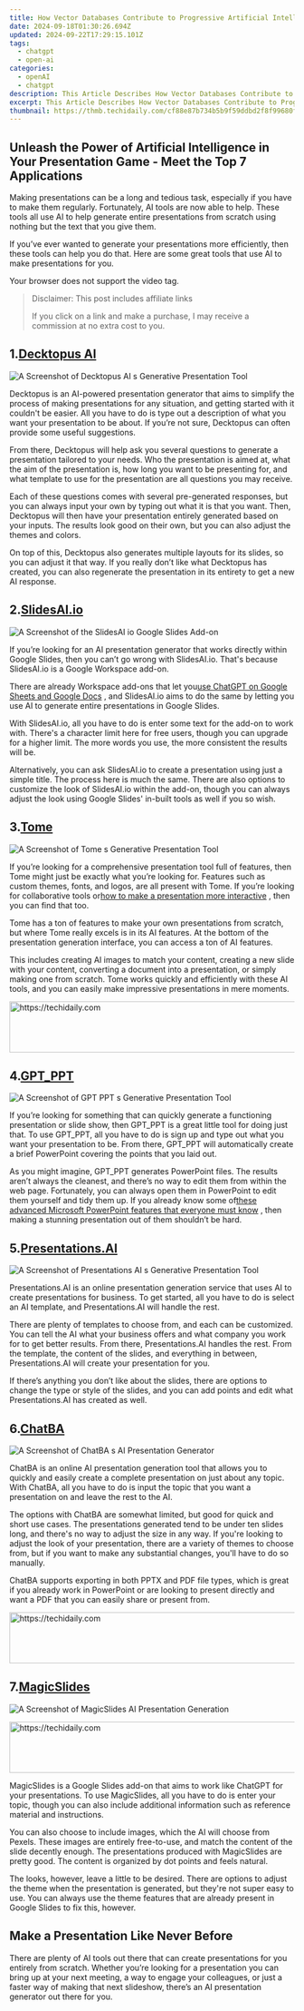 ```yaml
---
title: How Vector Databases Contribute to Progressive Artificial Intelligence Systems
date: 2024-09-18T01:30:26.694Z
updated: 2024-09-22T17:29:15.101Z
tags:
  - chatgpt
  - open-ai
categories:
  - openAI
  - chatgpt
description: This Article Describes How Vector Databases Contribute to Progressive Artificial Intelligence Systems
excerpt: This Article Describes How Vector Databases Contribute to Progressive Artificial Intelligence Systems
thumbnail: https://thmb.techidaily.com/cf88e87b734b5b9f59ddbd2f8f99680f9b1ec3ba8de831308f2fd3fe15c5bbed.jpg
---
```


## Unleash the Power of Artificial Intelligence in Your Presentation Game - Meet the Top 7 Applications

 Making presentations can be a long and tedious task, especially if you have to make them regularly. Fortunately, AI tools are now able to help. These tools all use AI to help generate entire presentations from scratch using nothing but the text that you give them.

 If you’ve ever wanted to generate your presentations more efficiently, then these tools can help you do that. Here are some great tools that use AI to make presentations for you.

 Your browser does not support the video tag.

>  Disclaimer: This post includes affiliate links
>
>  If you click on a link and make a purchase, I may receive a commission at no extra cost to you.
>

## 1.[Decktopus AI](https://www.decktopus.com/)

![A Screenshot of Decktopus AI s Generative Presentation Tool](https://static1.makeuseofimages.com/wordpress/wp-content/uploads/2023/05/decktopus-ai-presentation-generator-screenshot.jpg)

 Decktopus is an AI-powered presentation generator that aims to simplify the process of making presentations for any situation, and getting started with it couldn't be easier. All you have to do is type out a description of what you want your presentation to be about. If you’re not sure, Decktopus can often provide some useful suggestions.

 From there, Decktopus will help ask you several questions to generate a presentation tailored to your needs. Who the presentation is aimed at, what the aim of the presentation is, how long you want to be presenting for, and what template to use for the presentation are all questions you may receive.

 Each of these questions comes with several pre-generated responses, but you can always input your own by typing out what it is that you want. Then, Decktopus will then have your presentation entirely generated based on your inputs. The results look good on their own, but you can also adjust the themes and colors.

 On top of this, Decktopus also generates multiple layouts for its slides, so you can adjust it that way. If you really don’t like what Decktopus has created, you can also regenerate the presentation in its entirety to get a new AI response.

## 2.[SlidesAI.io](https://www.slidesai.io/)

![A Screenshot of the SlidesAI io Google Slides Add-on](https://static1.makeuseofimages.com/wordpress/wp-content/uploads/2023/05/slides-ai-presentation-generator-screenshot.jpg)

 If you’re looking for an AI presentation generator that works directly within Google Slides, then you can’t go wrong with SlidesAI.io. That's because SlidesAI.io is a Google Workspace add-on.

 There are already Workspace add-ons that let you[use ChatGPT on Google Sheets and Google Docs](https://www.makeuseof.com/how-use-chatgpt-google-sheets/) , and SlidesAI.io aims to do the same by letting you use AI to generate entire presentations in Google Slides.

 With SlidesAI.io, all you have to do is enter some text for the add-on to work with. There's a character limit here for free users, though you can upgrade for a higher limit. The more words you use, the more consistent the results will be.

 Alternatively, you can ask SlidesAI.io to create a presentation using just a simple title. The process here is much the same. There are also options to customize the look of SlidesAI.io within the add-on, though you can always adjust the look using Google Slides' in-built tools as well if you so wish.

## 3.[Tome](https://tome.app/)

![A Screenshot of Tome s Generative Presentation Tool](https://static1.makeuseofimages.com/wordpress/wp-content/uploads/2023/05/tome-ai-presentation-generator-screenshot.jpg)

 If you’re looking for a comprehensive presentation tool full of features, then Tome might just be exactly what you’re looking for. Features such as custom themes, fonts, and logos, are all present with Tome. If you’re looking for collaborative tools or[how to make a presentation more interactive](https://www.makeuseof.com/make-presentations-interactive-google-slides-presenter-view/) , then you can find that too.

 Tome has a ton of features to make your own presentations from scratch, but where Tome really excels is in its AI features. At the bottom of the presentation generation interface, you can access a ton of AI features.

 This includes creating AI images to match your content, creating a new slide with your content, converting a document into a presentation, or simply making one from scratch. Tome works quickly and efficiently with these AI tools, and you can easily make impressive presentations in mere moments.

<!-- affiliate ads begin -->
<a href="https://appsumo.8odi.net/c/5597632/2130870/7443" target="_top" id="2130870">
  <img src="//a.impactradius-go.com/display-ad/7443-2130870" border="0" alt="https://techidaily.com" width="728" height="90"/>
</a>
<img height="0" width="0" src="https://appsumo.8odi.net/i/5597632/2130870/7443" style="position:absolute;visibility:hidden;" border="0" />
<!-- affiliate ads end -->

## 4.[GPT_PPT](https://gpt-ppt.neftup.app/)

![A Screenshot of GPT PPT s Generative Presentation Tool](https://static1.makeuseofimages.com/wordpress/wp-content/uploads/2023/05/gpt_ppt-presentation-generator-screenshot.jpg)

 If you’re looking for something that can quickly generate a functioning presentation or slide show, then GPT\_PPT is a great little tool for doing just that. To use GPT\_PPT, all you have to do is sign up and type out what you want your presentation to be. From there, GPT\_PPT will automatically create a brief PowerPoint covering the points that you laid out.

 As you might imagine, GPT\_PPT generates PowerPoint files. The results aren’t always the cleanest, and there’s no way to edit them from within the web page. Fortunately, you can always open them in PowerPoint to edit them yourself and tidy them up. If you already know some of[these advanced Microsoft PowerPoint features that everyone must know](https://www.makeuseof.com/advanced-microsoft-powerpoint-features/) , then making a stunning presentation out of them shouldn’t be hard.

## 5.[Presentations.AI](https://www.presentations.ai/)

![A Screenshot of Presentations AI s Generative Presentation Tool](https://static1.makeuseofimages.com/wordpress/wp-content/uploads/2023/05/presentations-ai-presentation-generator-screenshot.jpg)

 Presentations.AI is an online presentation generation service that uses AI to create presentations for business. To get started, all you have to do is select an AI template, and Presentations.AI will handle the rest.

 There are plenty of templates to choose from, and each can be customized. You can tell the AI what your business offers and what company you work for to get better results. From there, Presentations.AI handles the rest. From the template, the content of the slides, and everything in between, Presentations.AI will create your presentation for you.

 If there’s anything you don’t like about the slides, there are options to change the type or style of the slides, and you can add points and edit what Presentations.AI has created as well.

## 6.[ChatBA](https://www.chatba.com)

![A Screenshot of ChatBA s AI Presentation Generator](https://static1.makeuseofimages.com/wordpress/wp-content/uploads/2023/05/chatba-ai-presentation-generator-screenshot.jpg)

 ChatBA is an online AI presentation generation tool that allows you to quickly and easily create a complete presentation on just about any topic. With ChatBA, all you have to do is input the topic that you want a presentation on and leave the rest to the AI.

 The options with ChatBA are somewhat limited, but good for quick and short use cases. The presentations generated tend to be under ten slides long, and there's no way to adjust the size in any way. If you're looking to adjust the look of your presentation, there are a variety of themes to choose from, but if you want to make any substantial changes, you'll have to do so manually.

 ChatBA supports exporting in both PPTX and PDF file types, which is great if you already work in PowerPoint or are looking to present directly and want a PDF that you can easily share or present from.

<!-- affiliate ads begin -->
<a href="https://appsumo.8odi.net/c/5597632/2094418/7443" target="_top" id="2094418">
  <img src="//a.impactradius-go.com/display-ad/7443-2094418" border="0" alt="https://techidaily.com" width="728" height="90"/>
</a>
<img height="0" width="0" src="https://appsumo.8odi.net/i/5597632/2094418/7443" style="position:absolute;visibility:hidden;" border="0" />
<!-- affiliate ads end -->

## 7.[MagicSlides](https://www.magicslides.app)

![A Screenshot of MagicSlides AI Presentation Generation](https://static1.makeuseofimages.com/wordpress/wp-content/uploads/2023/05/magicslides-ai-presentation-generator-screenshot.jpg)

<!-- affiliate ads begin -->
<a href="https://appsumo.8odi.net/c/5597632/2105867/7443" target="_top" id="2105867">
  <img src="//a.impactradius-go.com/display-ad/7443-2105867" border="0" alt="https://techidaily.com" width="728" height="90"/>
</a>
<img height="0" width="0" src="https://appsumo.8odi.net/i/5597632/2105867/7443" style="position:absolute;visibility:hidden;" border="0" />
<!-- affiliate ads end -->

 MagicSlides is a Google Slides add-on that aims to work like ChatGPT for your presentations. To use MagicSlides, all you have to do is enter your topic, though you can also include additional information such as reference material and instructions.

 You can also choose to include images, which the AI will choose from Pexels. These images are entirely free-to-use, and match the content of the slide decently enough. The presentations produced with MagicSlides are pretty good. The content is organized by dot points and feels natural.

 The looks, however, leave a little to be desired. There are options to adjust the theme when the presentation is generated, but they're not super easy to use. You can always use the theme features that are already present in Google Slides to fix this, however.

## Make a Presentation Like Never Before

 There are plenty of AI tools out there that can create presentations for you entirely from scratch. Whether you’re looking for a presentation you can bring up at your next meeting, a way to engage your colleagues, or just a faster way of making that next slideshow, there’s an AI presentation generator out there for you.

<ins class="adsbygoogle"
     style="display:block"
     data-ad-format="autorelaxed"
     data-ad-client="ca-pub-7571918770474297"
     data-ad-slot="1223367746"></ins>

<ins class="adsbygoogle"
     style="display:block"
     data-ad-client="ca-pub-7571918770474297"
     data-ad-slot="8358498916"
     data-ad-format="auto"
     data-full-width-responsive="true"></ins>



